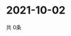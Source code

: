 # 2021-10-02
  共 0条

  <!-- BEGIN -->
  <!-- 最后更新时间Sat Oct 02 2021 05:02:41 GMT+0000 (Coordinated Universal Time) -->
  
  <!-- END -->
  
  